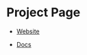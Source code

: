 # Project Page

- [Website](https://grandlinex.github.io)

- [Docs](https://grandlinex.github.io/docs)

